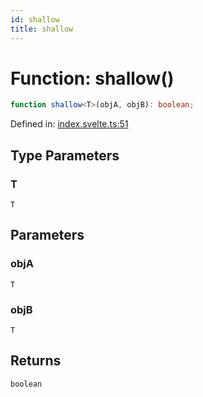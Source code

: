 ```yaml
---
id: shallow
title: shallow
---
```


# Function: shallow()

```ts
function shallow<T>(objA, objB): boolean;
```

Defined in: [index.svelte.ts:51](https://github.com/TanStack/store/blob/main/packages/svelte-store/src/index.svelte.ts#L51)

## Type Parameters

### T

`T`

## Parameters

### objA

`T`

### objB

`T`

## Returns

`boolean`
